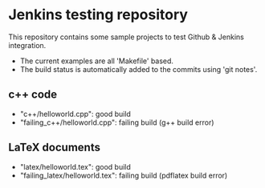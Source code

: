 Jenkins testing repository
==========================

This repository contains some sample projects to test Github & Jenkins integration.

 * The current examples are all 'Makefile' based.
 * The build status is automatically added to the commits using 'git notes'.

c++ code
--------
 * "c++/helloworld.cpp": good build
 * "failing_c++/helloworld.cpp": failing build (g++ build error)
 
LaTeX documents
---------------

 * "latex/helloworld.tex": good build
 * "failing_latex/helloworld.tex": failing build (pdflatex build error)

